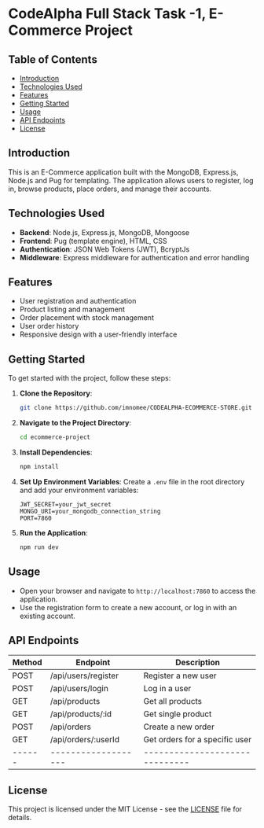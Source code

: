 # CodeAlpha Full Stack Task -1, E-Commerce Project

## Table of Contents

-   [Introduction](#introduction)
-   [Technologies Used](#technologies-used)
-   [Features](#features)
-   [Getting Started](#getting-started)
-   [Usage](#usage)
-   [API Endpoints](#api-endpoints)
-   [License](#license)

## Introduction

This is an E-Commerce application built with the MongoDB, Express.js, Node.js and Pug for templating. The application allows users to register, log in, browse products, place orders, and manage their accounts.

## Technologies Used

-   **Backend**: Node.js, Express.js, MongoDB, Mongoose
-   **Frontend**: Pug (template engine), HTML, CSS
-   **Authentication**: JSON Web Tokens (JWT), BcryptJs
-   **Middleware**: Express middleware for authentication and error handling

## Features

-   User registration and authentication
-   Product listing and management
-   Order placement with stock management
-   User order history
-   Responsive design with a user-friendly interface

## Getting Started

To get started with the project, follow these steps:

1. **Clone the Repository**:

    ```bash
    git clone https://github.com/imnomee/CODEALPHA-ECOMMERCE-STORE.git
    ```

2. **Navigate to the Project Directory**:

    ```bash
    cd ecommerce-project
    ```

3. **Install Dependencies**:

    ```bash
    npm install
    ```

4. **Set Up Environment Variables**:
   Create a `.env` file in the root directory and add your environment variables:

    ```
    JWT_SECRET=your_jwt_secret
    MONGO_URI=your_mongodb_connection_string
    PORT=7860
    ```

5. **Run the Application**:
    ```bash
    npm run dev
    ```

## Usage

-   Open your browser and navigate to `http://localhost:7860` to access the application.
-   Use the registration form to create a new account, or log in with an existing account.

## API Endpoints

| Method | Endpoint            | Description                    |
| ------ | ------------------- | ------------------------------ |
| POST   | /api/users/register | Register a new user            |
| POST   | /api/users/login    | Log in a user                  |
| GET    | /api/products       | Get all products               |
| GET    | /api/products/:id   | Get single product             |
| POST   | /api/orders         | Create a new order             |
| GET    | /api/orders/:userId | Get orders for a specific user |
| ------ | ------------------- | ------------------------------ |

## License

This project is licensed under the MIT License - see the [LICENSE](LICENSE) file for details.
